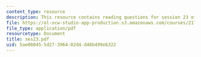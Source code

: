 ```yaml
---
content_type: resource
description: This resource contains reading questions for session 23 of the course.
file: https://ol-ocw-studio-app-production.s3.amazonaws.com/courses/21l-423j-introduction-to-anglo-american-folk-music-fall-2005/5ae060455d27396482d4d46b499eb322_ses23.pdf
file_type: application/pdf
resourcetype: Document
title: ses23.pdf
uid: 5ae06045-5d27-3964-82d4-d46b499eb322
---
```


